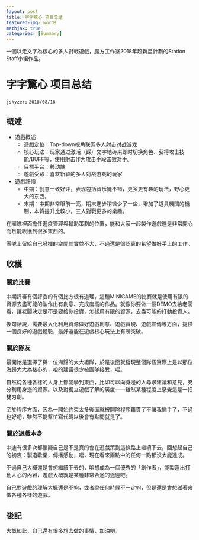 ```yaml
---
layout: post
title: 字字驚心 项目总结
featured-img: words
mathjax: true
categories: [Summary]
---
```


一個以走文字為核心的多人對戰遊戲，魔方工作室2018年超新星計劃的Station Staff小組作品。

<!--more-->

# 字字驚心 项目总结
`jskyzero` `2018/08/16`

## 概述

+ 遊戲概述
  + 遊戲定位：Top-down視角联网多人射击对战游戏
  + 核心玩法：玩家通过激活（踩）文字地砖来即时切换角色、获得攻击技能/BUFF等，使用射击作为攻击手段击败对手​。
  + 目標平台：移动端​
  + 遊戲受眾：喜欢新颖的多人对战游戏的玩家​
+ 遊戲評價
  + 中期：创意一致好评，表现包括音乐挺不错，更多更有趣的玩法，野心更大的东西。
  + 末期：中期非常眼前一亮，期末進步稍微少了一些，增加了道具機關的機制，本質提升比較小，三人對戰更多的樂趣。

在團隊裡面擔任進度管理與輔助策劃的位置，能和大家一起製作遊戲還是非常開心而且能收穫到很多東西的。

團隊上留給自己發揮的空間其實並不大，不過還是很認真的希望做好手上的工作。

## 收穫

### 關於比賽

中期評審有個評委的有個比方很有道理，這種MINIGAME的比賽就是使用有限的資源去盡可能的製作出有創意、完成度高的作品。就像你要做一個DEMO去給老闆看，讓老闆決定是不是要給你投資，怎樣用有限的資源，去盡可能的打動投資人。

換句話說，需要最大化利用資源做好遊戲創意、遊戲實現、遊戲宣傳等方面，提供一個良好的遊戲體驗，最好還能在遊戲核心玩法上有所突破。


### 關於隊友

最開始是選擇了與一位海歸的大大組隊，於是後面就發現整個隊伍實際上是以那位海歸大大為核心的，咱的建議很少被團隊接受，唔。

自然從各種各樣的人身上都能學到東西，比如可以向身邊的人尋求建議和意見，充分利用身邊的資源。以及對獨立遊戲了解的廣度——雖然某種程度上感覺這是一把雙刃劍。

至於程序方面，因為一開始約束太多後面就被開除程序籍貫了不讓我插手了，不過也好吧，雖然不能幫忙寫代碼以後會有點閑就是了。

### 關於遊戲本身

中途有很多次都懷疑自己是不是真的會在遊戲策劃這條路上繼續下去，回想起自己的初衷：製造歡樂，傳播感動，唔，現在看來兩點中的任何一點都沒太能達成。

不過自己大概還是會想繼續下去的，咱想成為一個優秀的「創作者」，能製造出打動人心的內容，遊戲大概就是某種非常合適的途徑吧。

自己對遊戲的理解大概還是不夠，或者說任何時候不一定夠，但是還是會想試著來做各種各樣的遊戲。

## 後記

大概如此，自己還有很多想去做的事情，加油吧。

